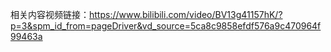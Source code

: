 相关内容视频链接：https://www.bilibili.com/video/BV13g41157hK/?p=3&spm_id_from=pageDriver&vd_source=5ca8c9858efdf576a9c470964f99463a